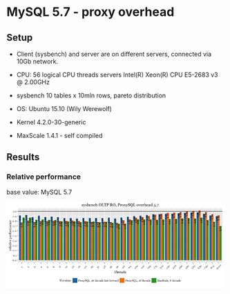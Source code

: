 MySQL 5.7 - proxy overhead
==========================

Setup
-----

-   Client (sysbench) and server are on different servers, connected via 10Gb network.
-   CPU: 56 logical CPU threads servers Intel(R) Xeon(R) CPU E5-2683 v3 @ 2.00GHz
-   sysbench 10 tables x 10mln rows, pareto distribution
-   OS: Ubuntu 15.10 (Wily Werewolf)
-   Kernel 4.2.0-30-generic

-   MaxScale 1.4.1 - self compiled

Results
-------

### Relative performance

base value: MySQL 5.7

![](proxy-OLTP_files/figure-markdown_github/schema-relative-1.png)
